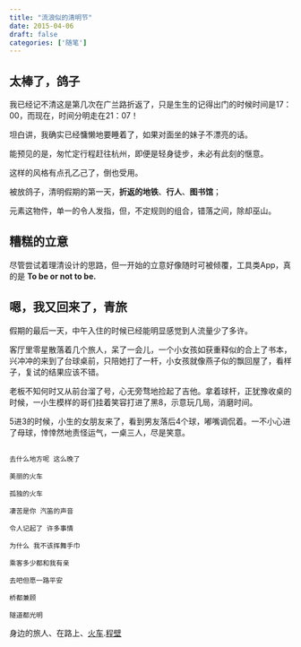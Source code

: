 ```yaml
---
title: "流浪似的清明节"
date: 2015-04-06
draft: false
categories: ['随笔']
---
```


## 太棒了，鸽子

我已经记不清这是第几次在广兰路折返了，只是生生的记得出门的时候时间是17：00，而现在，时间分明走在21：07！

<!-- more -->

坦白讲，我确实已经慵懒地要睡着了，如果对面坐的妹子不漂亮的话。

能预见的是，匆忙定行程赶往杭州，即便是轻身徒步，未必有此刻的惬意。

这样的风格有点孔乙己了，倒也受用。

被放鸽子，清明假期的第一天，**折返的地铁**、**行人**、**图书馆**；

元素这物件，单一的令人发指，但，不定规则的组合，错落之间，除却巫山。

## 糟糕的立意

尽管尝试着理清设计的思路，但一开始的立意好像随时可被倾覆，工具类App，真的是 **To be or not to be.**

## 嗯，我又回来了，青旅

假期的最后一天，中午入住的时候已经能明显感觉到人流量少了多许。

客厅里零星散落着几个旅人，呆了一会儿，一个小女孩如获重释似的合上了书本，兴冲冲的来到了台球桌前，只陪她打了一杆，小女孩就像燕子似的飘回屋了，看样子，复试的结果应该不错。

老板不知何时又从前台溜了号，心无旁骛地捡起了吉他。拿着球杆，正犹豫收桌的时候，一小生模样的哥们挂着笑容打进了黑8，示意玩几局，消磨时间。

5进3的时候，小生的女朋友来了，看到男友落后4个球，嘟嘴调侃着。一不小心进了母球，悻悻然地责怪运气，一桌三人，尽是笑意。

```

去什么地方呢 这么晚了

美丽的火车

孤独的火车

凄苦是你 汽笛的声音

令人记起了 许多事情

为什么 我不该挥舞手巾

乘客多少都和我有亲

去吧但愿一路平安

桥都兼顾

隧道都光明

```

身边的旅人、在路上、[火车](http://www.xiami.com/song/1773622540?spm=a1z1s.3521865.23309997.1.xH6fO5).[程壁](https://site.douban.com/chengbi/)
